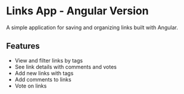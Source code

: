 # Links App - Angular Version

A simple application for saving and organizing links built with Angular.

## Features
- View and filter links by tags
- See link details with comments and votes
- Add new links with tags
- Add comments to links
- Vote on links
